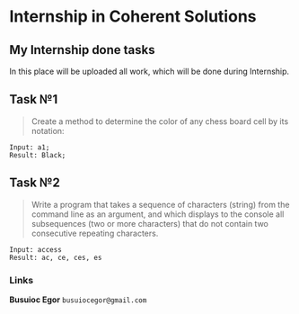 # Internship in Coherent Solutions
## My Internship done tasks

In this place will be uploaded all work, which will be done during Internship.

## Task №1
>Create a method to determine the color of any chess board cell by its notation:

```
Input: a1;
Result: Black;
```
## Task №2
>Write a program that takes a sequence of characters (string) from the command line as an argument, and which displays to the console all subsequences (two or more characters) that do not contain two consecutive repeating characters.

```
Input: access
Result: ac, ce, ces, es
```
### Links
**Busuioc Egor**
`busuiocegor@gmail.com`
